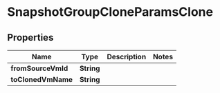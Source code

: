 

# SnapshotGroupCloneParamsClone


## Properties

Name | Type | Description | Notes
------------ | ------------- | ------------- | -------------
**fromSourceVmId** | **String** |  | 
**toClonedVmName** | **String** |  | 



